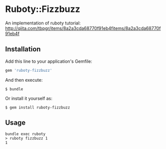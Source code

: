 # Ruboty::Fizzbuzz

An implementation of ruboty tutorial: http://qiita.com/tbpgr/items/8a2a3cda68770f91eb4fitems/8a2a3cda68770f91eb4f

## Installation

Add this line to your application's Gemfile:

```ruby
gem 'ruboty-fizzbuzz'
```

And then execute:

    $ bundle

Or install it yourself as:

    $ gem install ruboty-fizzbuzz

## Usage

```
bundle exec ruboty
> ruboty fizzbuzz 1
1
```

